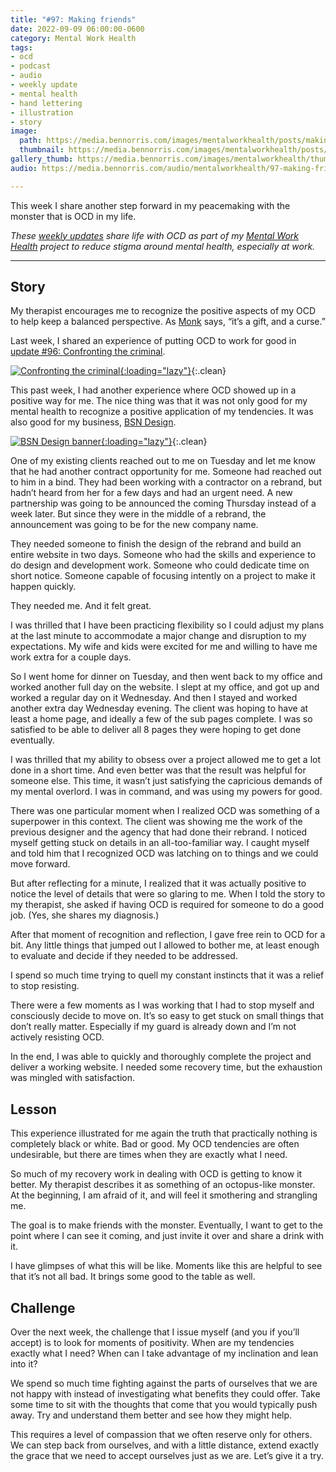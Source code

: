 ```yaml
---
title: "#97: Making friends"
date: 2022-09-09 06:00:00-0600
category: Mental Work Health
tags:
- ocd
- podcast
- audio
- weekly update
- mental health
- hand lettering
- illustration
- story
image: 
  path: https://media.bennorris.com/images/mentalworkhealth/posts/making-friends.jpg
  thumbnail: https://media.bennorris.com/images/mentalworkhealth/posts/thumbnails/making-friends.jpg
gallery_thumb: https://media.bennorris.com/images/mentalworkhealth/thumbs/making-friends.jpg
audio: https://media.bennorris.com/audio/mentalworkhealth/97-making-friends.mp3

---
```



This week I share another step forward in my peacemaking with the monster that is OCD in my life.

_These [weekly updates](https://bennorris.com/tags/weekly-update/) share life with OCD as part of my [Mental Work Health](https://bennorris.com/mental-work-health) project to reduce stigma around mental health, especially at work._

<!--audio="media.bennorris.com/audio/mentalworkhealth/97-making-friends.mp3"-->

***

## Story

My therapist encourages me to recognize the positive aspects of my OCD to help keep a balanced perspective. As [Monk](https://en.m.wikipedia.org/wiki/Monk_(TV_series)) says, “it’s a gift, and a curse.”

Last week, I shared an experience of putting OCD to work for good in [update #96: Confronting the criminal](https://bennorris.com/2022/09/02/confronting-the-criminal).

[![Confronting the criminal](https://media.bennorris.com/images/mentalworkhealth/posts/confronting-the-criminal.jpeg){:loading="lazy"}](https://bennorris.com/2022/09/02/confronting-the-criminal){:.clean}

This past week, I had another experience where OCD showed up in a positive way for me. The nice thing was that it was not only good for my mental health to recognize a positive application of my tendencies. It was also good for my business, [BSN Design](https://bsn.design).

[![BSN Design banner](https://bsn.design/assets/images/banner.png){:loading="lazy"}](https://bsn.design){:.clean}

One of my existing clients reached out to me on Tuesday and let me know that he had another contract opportunity for me. Someone had reached out to him in a bind. They had been working with a contractor on a rebrand, but hadn’t heard from her for a few days and had an urgent need. A new partnership was going to be announced the coming Thursday instead of a week later. But since they were in the middle of a rebrand, the announcement was going to be for the new company name.

They needed someone to finish the design of the rebrand and build an entire website in two days. Someone who had the skills and experience to do design and development work. Someone who could dedicate time on short notice. Someone capable of focusing intently on a project to make it happen quickly.

They needed me. And it felt great.

I was thrilled that I have been practicing flexibility so I could adjust my plans at the last minute to accommodate a major change and disruption to my expectations. My wife and kids were excited for me and willing to have me work extra for a couple days.

So I went home for dinner on Tuesday, and then went back to my office and worked another full day on the website. I slept at my office, and got up and worked a regular day on it Wednesday. And then I stayed and worked another extra day Wednesday evening. The client was hoping to have at least a home page, and ideally a few of the sub pages complete. I was so satisfied to be able to deliver all 8 pages they were hoping to get done eventually.

I was thrilled that my ability to obsess over a project allowed me to get a lot done in a short time. And even better was that the result was helpful for someone else. This time, it wasn’t just satisfying the capricious demands of my mental overlord. I was in command, and was using my powers for good.

There was one particular moment when I realized OCD was something of a superpower in this context. The client was showing me the work of the previous designer and the agency that had done their rebrand. I noticed myself getting stuck on details in an all-too-familiar way. I caught myself and told him that I recognized OCD was latching on to things and we could move forward.

But after reflecting for a minute, I realized that it was actually positive to notice the level of details that were so glaring to me. When I told the story to my therapist, she asked if having OCD is required for someone to do a good job. (Yes, she shares my diagnosis.)

After that moment of recognition and reflection, I gave free rein to OCD for a bit. Any little things that jumped out I allowed to bother me, at least enough to evaluate and decide if they needed to be addressed.

I spend so much time trying to quell my constant instincts that it was a relief to stop resisting.

There were a few moments as I was working that I had to stop myself and consciously decide to move on. It’s so easy to get stuck on small things that don’t really matter. Especially if my guard is already down and I’m not actively resisting OCD.

In the end, I was able to quickly and thoroughly complete the project and deliver a working website. I needed some recovery time, but the exhaustion was mingled with satisfaction.


## Lesson

This experience illustrated for me again the truth that practically nothing is completely black or white. Bad or good. My OCD tendencies are often undesirable, but there are times when they are exactly what I need.

So much of my recovery work in dealing with OCD is getting to know it better. My therapist describes it as something of an octopus-like monster. At the beginning, I am afraid of it, and will feel it smothering and strangling me.

The goal is to make friends with the monster. Eventually, I want to get to the point where I can see it coming, and just invite it over and share a drink with it.

I have glimpses of what this will be like. Moments like this are helpful to see that it’s not all bad. It brings some good to the table as well.


## Challenge

Over the next week, the challenge that I issue myself (and you if you’ll accept) is to look for moments of positivity. When are my tendencies exactly what I need? When can I take advantage of my inclination and lean into it?

We spend so much time fighting against the parts of ourselves that we are not happy with instead of investigating what benefits they could offer. Take some time to sit with the thoughts that come that you would typically push away. Try and understand them better and see how they might help.

This requires a level of compassion that we often reserve only for others. We can step back from ourselves, and with a little distance, extend exactly the grace that we need to accept ourselves just as we are. Let’s give it a try.



